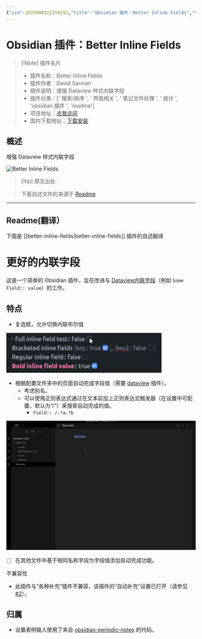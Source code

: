 ```yaml
---
{"uid":2023080322150291,"title":"Obsidian 插件：Better Inline Fields","tags":["搜索/排序","界面相关","笔记文件处理","统计","obsidian插件","readme"],"description":"增强Dataview样式内联字段","author":"AI","type":"readme","draft":false,"editable":false,"modified":20230101000000,"dg-publish":true,"permalink":"/lake-of-knowledge/10-obsidian/obsidian/readme/better-inline-fields-readme/","dgPassFrontmatter":true}
---
```



# Obsidian 插件：Better Inline Fields

> [!Note] 插件名片
> - 插件名称：Better Inline Fields
> - 插件作者：David Sarman
> - 插件说明：增强 Dataview 样式内联字段
> - 插件分类：[' 搜索/排序 ', ' 界面相关 ', ' 笔记文件处理 ', ' 统计 ', 'obsidian 插件 ', 'readme']
> - 项目地址：[点我访问](https://github.com/dsarman/better-inline-fields)
> - 国内下载地址：[下载安装](https://pkmer.cn/products/plugin/pluginMarket/?better-inline-fields)

## 概述

增强 Dataview 样式内联字段

![Better Inline Fields](https://cdn.pkmer.cn/covers/better-inline-fields.GIF!pkmer)

> [!tip] 原文出处
>
>下面自述文件的来源于 [Readme](https://ghproxy.net/https://raw.githubusercontent.com/dsarman/better-inline-fields/master/README.md)
>

---

## Readme(翻译）

下面是 [[better-inline-fields\|better-inline-fields]] 插件的自述翻译

# 更好的内联字段

这是一个简单的 Obsidian 插件，旨在改进与 [Dataview内联字段](https://blacksmithgu.github.io/obsidian-dataview/data-annotation/)（例如 `Some Field:: value`）的工作。

## 特点

- 复选框，允许切换内联布尔值

![复选框](https://raw.githubusercontent.com/dsarman/better-inline-fields/master/imgs/checkboxes.gif)

- 根据配置文件夹中的页面自动完成字段值（需要 [dataview](https://github.com/blacksmithgu/obsidian-dataview) 插件）。
  - 考虑别名。
  - 可以使用正则表达式通过在文本前加上正则表达式触发器（在设置中可配置，默认为“/”）来搜索自动完成的值。
    - `Field:: /.*a.*b`

![页面自动完成](https://raw.githubusercontent.com/dsarman/better-inline-fields/master/imgs/field-autocomplete.gif)

- [ ] 在其他文件中基于相同名称字段为字段值添加自动完成功能。

不兼容性

- 此插件与“各种补充”插件不兼容，该插件的“自动补充”设置已打开（请参见 [#2](https://github.com/dsarman/better-inline-fields/issues/2)）。

## 归属

- 设置表明输入使用了来自 [obsidian-periodic-notes](https://github.com/liamcain/obsidian-periodic-notes) 的代码。



